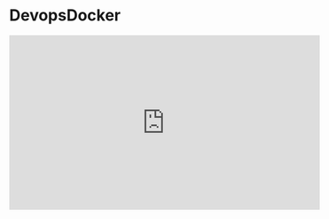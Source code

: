 # DevopsDocker
<iframe width="560" height="315" src="https://www.youtube.com/embed/SXm8EN6euf0" title="YouTube video player" frameborder="0" allow="accelerometer; autoplay; clipboard-write; encrypted-media; gyroscope; picture-in-picture" allowfullscreen></iframe>
